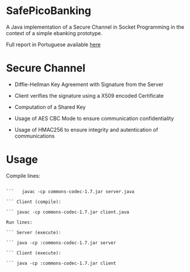 # SafePicoBanking
A Java implementation of a Secure Channel in Socket Programming in the context of a simple ebanking prototype.

Full report in Portuguese available [here](https://web.fe.up.pt/~up201505331/projects/AC_picobanking_relatorio_FabioFreitas.pdf)

# Secure Channel

* Diffie-Hellman Key Agreement with Signature from the Server 

* Client verifies the signature using a X509 encoded Certificate

* Computation of a Shared Key

* Usage of AES CBC Mode to ensure communication confidentiality

* Usage of HMAC256 to ensure integrity and autentication of communications

# Usage

Compile lines:

``` Server (compile): 
 
```   javac -cp commons-codec-1.7.jar server.java 
 
``` Client (compile): 
 
``` javac -cp commons-codec-1.7.jar client.java 

Run lines:

``` Server (execute): 
 
``` java -cp :commons-codec-1.7.jar server 
 
``` Client (execute): 
 
``` java -cp :commons-codec-1.7.jar client 
